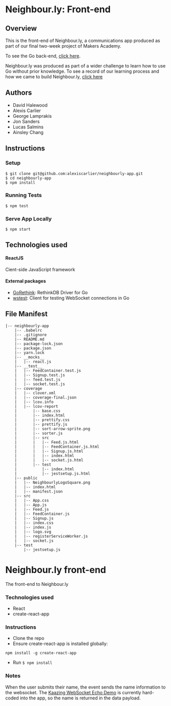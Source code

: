 # Neighbour.ly: Front-end

## Overview
This is the front-end of Neighbour.ly, a communications app produced as part of our final two-week project of Makers Academy.

To see the Go back-end, [click here](https://github.com/ainsleybc/neighbourly).

Neighbour.ly was produced as part of a wider challenge to learn how to use Go without prior knowledge. To see a record of our learning process and how we came to build Neighbour.ly, [click here](https://github.com/haletothewood/LearningGoAndReact)

## Authors

- David Halewood
- Alexis Carlier
- George Lamprakis
- Jon Sanders
- Lucas Salmins
- Ainsley Chang

## Instructions

### Setup

```
$ git clone git@github.com:alexiscarlier/neighbourly-app.git
$ cd neighbourly-app
$ npm install
```

### Running Tests

```
$ npm test
```

### Serve App Locally

```
$ npm start
```

## Technologies used

#### ReactJS
Cient-side JavaScript framework


#### External packages
- [GoRethink](https://github.com/GoRethink/gorethink): RethinkDB Driver for Go
- [wstest](https://github.com/posener/wstest): Client for testing WebSocket connections in Go



## File Manifest

```
|-- neighbourly-app
    |-- .babelrc
    |-- .gitignore
    |-- README.md
    |-- package-lock.json
    |-- package.json
    |-- yarn.lock
    |-- __mocks__
    |   |-- react.js
    |-- __test__
    |   |-- FeedContainer.test.js
    |   |-- Signup.test.js
    |   |-- feed.test.js
    |   |-- socket.test.js
    |-- coverage
    |   |-- clover.xml
    |   |-- coverage-final.json
    |   |-- lcov.info
    |   |-- lcov-report
    |       |-- base.css
    |       |-- index.html
    |       |-- prettify.css
    |       |-- prettify.js
    |       |-- sort-arrow-sprite.png
    |       |-- sorter.js
    |       |-- src
    |       |   |-- Feed.js.html
    |       |   |-- FeedContainer.js.html
    |       |   |-- Signup.js.html
    |       |   |-- index.html
    |       |   |-- socket.js.html
    |       |-- test
    |           |-- index.html
    |           |-- jestsetup.js.html
    |-- public
    |   |-- NeighbourlyLogoSquare.png
    |   |-- index.html
    |   |-- manifest.json
    |-- src
    |   |-- App.css
    |   |-- App.js
    |   |-- Feed.js
    |   |-- FeedContainer.js
    |   |-- Signup.js
    |   |-- index.css
    |   |-- index.js
    |   |-- logo.svg
    |   |-- registerServiceWorker.js
    |   |-- socket.js
    |-- test
        |-- jestsetup.js
```



# Neighbour.ly front-end

The front-end to Neighbour.ly

### Technologies used

* React
* create-react-app

### Instructions

* Clone the repo
* Ensure create-react-app is installed globally:

```
npm install -g create-react-app
```
* Run `$ npm install`

### Notes

When the user submits their name, the event sends the name information to the websocket. The [Kaazing WebSocket Echo Demo](http://demos.kaazing.com/echo/) is currently hard-coded into the app, so the name is returned in the data payload.
